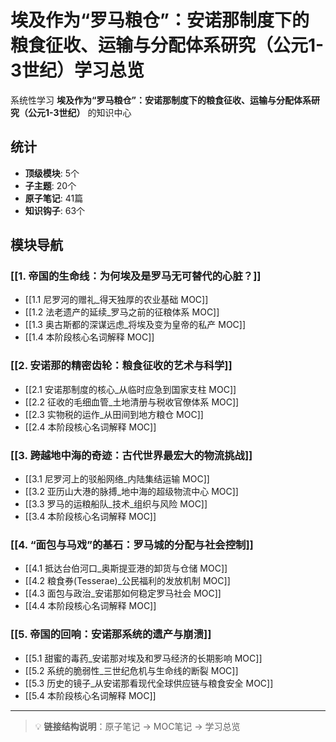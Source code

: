 # 埃及作为“罗马粮仓”：安诺那制度下的粮食征收、运输与分配体系研究（公元1-3世纪）学习总览

系统性学习 **埃及作为“罗马粮仓”：安诺那制度下的粮食征收、运输与分配体系研究（公元1-3世纪）** 的知识中心

## 统计

- **顶级模块**: 5个
- **子主题**: 20个
- **原子笔记**: 41篇
- **知识钩子**: 63个

## 模块导航

### [[1. 帝国的生命线：为何埃及是罗马无可替代的心脏？]]

- [[1.1 尼罗河的赠礼_得天独厚的农业基础 MOC]]
- [[1.2 法老遗产的延续_罗马之前的征粮体系 MOC]]
- [[1.3 奥古斯都的深谋远虑_将埃及变为皇帝的私产 MOC]]
- [[1.4 本阶段核心名词解释 MOC]]

### [[2. 安诺那的精密齿轮：粮食征收的艺术与科学]]

- [[2.1 安诺那制度的核心_从临时应急到国家支柱 MOC]]
- [[2.2 征收的毛细血管_土地清册与税收官僚体系 MOC]]
- [[2.3 实物税的运作_从田间到地方粮仓 MOC]]
- [[2.4 本阶段核心名词解释 MOC]]

### [[3. 跨越地中海的奇迹：古代世界最宏大的物流挑战]]

- [[3.1 尼罗河上的驳船网络_内陆集结运输 MOC]]
- [[3.2 亚历山大港的脉搏_地中海的超级物流中心 MOC]]
- [[3.3 罗马的运粮船队_技术_组织与风险 MOC]]
- [[3.4 本阶段核心名词解释 MOC]]

### [[4. “面包与马戏”的基石：罗马城的分配与社会控制]]

- [[4.1 抵达台伯河口_奥斯提亚港的卸货与仓储 MOC]]
- [[4.2 粮食券(Tesserae)_公民福利的发放机制 MOC]]
- [[4.3 面包与政治_安诺那如何稳定罗马社会 MOC]]
- [[4.4 本阶段核心名词解释 MOC]]

### [[5. 帝国的回响：安诺那系统的遗产与崩溃]]

- [[5.1 甜蜜的毒药_安诺那对埃及和罗马经济的长期影响 MOC]]
- [[5.2 系统的脆弱性_三世纪危机与生命线的断裂 MOC]]
- [[5.3 历史的镜子_从安诺那看现代全球供应链与粮食安全 MOC]]
- [[5.4 本阶段核心名词解释 MOC]]

---

> 💡 **链接结构说明**：原子笔记 → MOC笔记 → 学习总览
